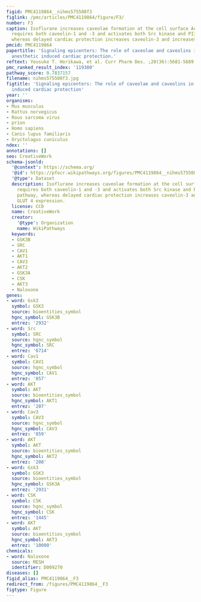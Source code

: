 ```yaml
---
figid: PMC4119864__nihms575508f3
figlink: /pmc/articles/PMC4119864/figure/F3/
number: F3
caption: Isoflurane increases caveolae formation at the cell surface Acute preconditioning
  requires both caveolin-1 and -3 and activates both Src kinase and PI3K/AKT/GSK pathway,
  whereas delayed cardiac protection increases caveolin-3 and increases GLUT 4 expression.
pmcid: PMC4119864
papertitle: 'Signaling epicenters: The role of caveolae and caveolins in volatile
  anesthetic induced cardiac protection.'
reftext: Yousuke T. Horikawa, et al. Curr Pharm Des. ;20(36):5681-5689.
pmc_ranked_result_index: '119380'
pathway_score: 0.7837157
filename: nihms575508f3.jpg
figtitle: 'Signaling epicenters: The role of caveolae and caveolins in volatile anesthetic
  induced cardiac protection'
year: ''
organisms:
- Mus musculus
- Rattus norvegicus
- Rous sarcoma virus
- prion
- Homo sapiens
- Canis lupus familiaris
- Oryctolagus cuniculus
ndex: ''
annotations: []
seo: CreativeWork
schema-jsonld:
  '@context': https://schema.org/
  '@id': https://pfocr.wikipathways.org/figures/PMC4119864__nihms575508f3.html
  '@type': Dataset
  description: Isoflurane increases caveolae formation at the cell surface Acute preconditioning
    requires both caveolin-1 and -3 and activates both Src kinase and PI3K/AKT/GSK
    pathway, whereas delayed cardiac protection increases caveolin-3 and increases
    GLUT 4 expression.
  license: CC0
  name: CreativeWork
  creator:
    '@type': Organization
    name: WikiPathways
  keywords:
  - GSK3B
  - SRC
  - CAV1
  - AKT1
  - CAV3
  - AKT2
  - GSK3A
  - CSK
  - AKT3
  - Naloxone
genes:
- word: Gsk3
  symbol: GSK3
  source: bioentities_symbol
  hgnc_symbol: GSK3B
  entrez: '2932'
- word: Src
  symbol: SRC
  source: hgnc_symbol
  hgnc_symbol: SRC
  entrez: '6714'
- word: Cav1
  symbol: CAV1
  source: hgnc_symbol
  hgnc_symbol: CAV1
  entrez: '857'
- word: AKT
  symbol: AKT
  source: bioentities_symbol
  hgnc_symbol: AKT1
  entrez: '207'
- word: Cav3
  symbol: CAV3
  source: hgnc_symbol
  hgnc_symbol: CAV3
  entrez: '859'
- word: AKT
  symbol: AKT
  source: bioentities_symbol
  hgnc_symbol: AKT2
  entrez: '208'
- word: Gsk3
  symbol: GSK3
  source: bioentities_symbol
  hgnc_symbol: GSK3A
  entrez: '2931'
- word: CSK
  symbol: CSK
  source: hgnc_symbol
  hgnc_symbol: CSK
  entrez: '1445'
- word: AKT
  symbol: AKT
  source: bioentities_symbol
  hgnc_symbol: AKT3
  entrez: '10000'
chemicals:
- word: Naloxone
  source: MESH
  identifier: D009270
diseases: []
figid_alias: PMC4119864__F3
redirect_from: /figures/PMC4119864__F3
figtype: Figure
---
```

